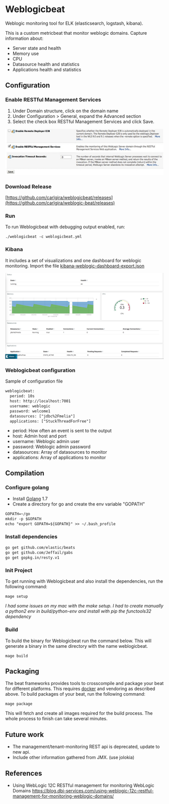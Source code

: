 # Weblogicbeat

Weblogic monitoring tool for ELK (elasticsearch, logstash, kibana).

This is a custom metricbeat that monitor weblogic domains. Capture information about:

- Server state and health
- Memory use
- CPU
- Datasource health and statistics
- Applications health and statistics

## Configuration

### Enable RESTful Management Services

1. Under Domain structure, click on the domain name
2. Under Configuration > General, expand the Advanced section
3. Select the check box RESTful Management Services and click Save.

![](docs/1723957.png)

### Download Release

[https://github.com/carlgira/weblogicbeat/releases](https://github.com/carlgira/weblogic-beat/releases)

### Run

To run Weblogicbeat with debugging output enabled, run:

```
./weblogicbeat -c weblogicbeat.yml
```

### Kibana

It includes a set of visualizations and one dashboard for weblogic monitoring. Import the file [kibana-weblogic-dashboard-export.json](kibana-weblogic-dashboard-export.json)

![](docs/kibana-dashboard.png)

### Weblogicbeat configuration

Sample of configuration file

```
weblogicbeat:
  period: 10s
  host: http://localhost:7001
  username: weblogic
  password: welcome1
  datasources: ["jdbc%2Fmelia"]
  applications: ["StuckThreadForFree"]
```
- period: How often an event is sent to the output
- host: Admin host and port
- username: Weblogic admin user
- password: Weblogic admin password
- datasources: Array of datasources to monitor
- applications: Array of applications to monitor

## Compilation

### Configure golang

- Install [Golang](https://golang.org/dl/) 1.7
- Create a directory for go and create the env variable "GOPATH"

```
GOPATH=~/go
mkdir -p $GOPATH
echo "export GOPATH=${GOPATH}" >> ~/.bash_profile
```

### Install dependencies

```
go get github.com/elastic/beats
go get github.com/Jeffail/gabs
go get gopkg.in/resty.v1
```

### Init Project
To get running with Weblogicbeat and also install the
dependencies, run the following command:

```
mage setup
```

*I had some issues on my mac with the make setup. I had to create manually a python2 env in build/python-env and install with pip the functools32 dependency*


### Build

To build the binary for Weblogicbeat run the command below. This will generate a binary
in the same directory with the name weblogicbeat.

```
mage build
```

## Packaging

The beat frameworks provides tools to crosscompile and package your beat for different platforms. This requires [docker](https://www.docker.com/) and vendoring as described above. To build packages of your beat, run the following command:

```
mage package
```

This will fetch and create all images required for the build process. The whole process to finish can take several minutes.


## Future work
- The management/tenant-monitoring REST api is deprecated, update to new api.
- Include other information gathered from JMX. (use jolokia)

## References

- Using WebLogic 12C RESTful management for monitoring WebLogic Domains
https://blog.dbi-services.com/using-weblogic-12c-restful-management-for-monitoring-weblogic-domains/
